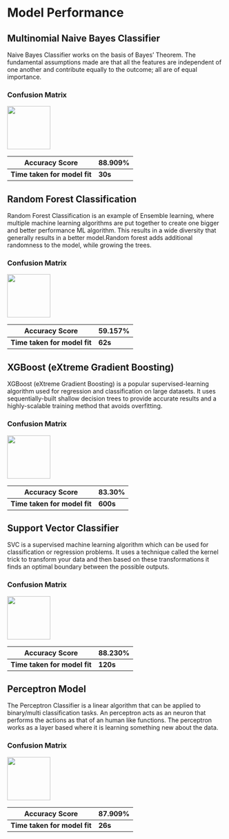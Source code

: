 # Model Performance
## Multinomial Naive Bayes Classifier
Naive Bayes Classifier works on the basis of Bayes’ Theorem. The fundamental assumptions made are that all the features are independent of one another and contribute equally to the outcome; all are of equal importance.

### Confusion Matrix
<img src="" height="100">


|Accuracy Score|88.909%|
|--------------|-------|
|**Time taken for model fit**|**30s**|

## Random Forest Classification
Random Forest Classification is an example of Ensemble learning, where multiple machine learning algorithms are put together to create one bigger and better performance ML algorithm. This results in a wide diversity that generally results in a better model.Random forest adds additional randomness to the model, while growing the trees.

### Confusion Matrix
<img src="" height="100">


|Accuracy Score|59.157%|
|--------------|-------|
|**Time taken for model fit**|**62s**|

## XGBoost (eXtreme Gradient Boosting)
XGBoost (eXtreme Gradient Boosting) is a popular supervised-learning algorithm used for regression and classification on large datasets. It uses sequentially-built shallow decision trees to provide accurate results and a highly-scalable training method that avoids overfitting.

### Confusion Matrix
<img src="" height="100">


|Accuracy Score|83.30%|
|--------------|-------|
|**Time taken for model fit**|**600s**|

## Support Vector Classifier
SVC is a supervised machine learning algorithm which can be used for classification or regression problems. It uses a technique called the kernel trick to transform your data and then based on these transformations it finds an optimal boundary between the possible outputs.

### Confusion Matrix
<img src="" height="100">


|Accuracy Score|88.230%|
|--------------|-------|
|**Time taken for model fit**|**120s**|

## Perceptron Model
The Perceptron Classifier is a linear algorithm that can be applied to binary/multi classification tasks. An perceptron acts as an neuron that performs the actions as that of an human like functions. The perceptron works  as a layer based where it is learning something new about the data.

### Confusion Matrix
<img src="" height="100">


|Accuracy Score|87.909%|
|--------------|-------|
|**Time taken for model fit**|**26s**|
